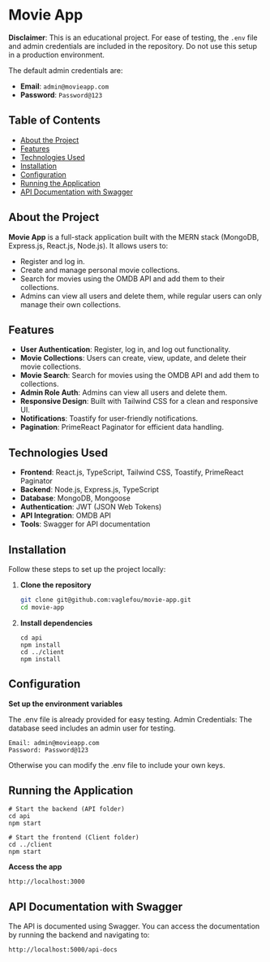 

# Movie App

**Disclaimer**: This is an educational project. For ease of testing, the `.env` file and admin credentials are included in the repository. Do not use this setup in a production environment.

The default admin credentials are:

- **Email**: `admin@movieapp.com`
- **Password**: `Password@123`

## Table of Contents

- [About the Project](#about-the-project)
- [Features](#features)
- [Technologies Used](#technologies-used)
- [Installation](#installation)
- [Configuration](#configuration)
- [Running the Application](#running-the-application)
- [API Documentation with Swagger](#api-documentation-with-swagger)

## About the Project

**Movie App** is a full-stack application built with the MERN stack (MongoDB, Express.js, React.js, Node.js). It allows users to:

- Register and log in.
- Create and manage personal movie collections.
- Search for movies using the OMDB API and add them to their collections.
- Admins can view all users and delete them, while regular users can only manage their own collections.

## Features

- **User Authentication**: Register, log in, and log out functionality.
- **Movie Collections**: Users can create, view, update, and delete their movie collections.
- **Movie Search**: Search for movies using the OMDB API and add them to collections.
- **Admin Role Auth**: Admins can view all users and delete them.
- **Responsive Design**: Built with Tailwind CSS for a clean and responsive UI.
- **Notifications**: Toastify for user-friendly notifications.
- **Pagination**: PrimeReact Paginator for efficient data handling.

## Technologies Used

- **Frontend**: React.js, TypeScript, Tailwind CSS, Toastify, PrimeReact Paginator
- **Backend**: Node.js, Express.js, TypeScript
- **Database**: MongoDB, Mongoose
- **Authentication**: JWT (JSON Web Tokens)
- **API Integration**: OMDB API
- **Tools**: Swagger for API documentation

## Installation

Follow these steps to set up the project locally:

1. **Clone the repository**

   ```bash
   git clone git@github.com:vaglefou/movie-app.git
   cd movie-app  
   ```      


2. **Install dependencies**
   ```
   cd api
   npm install
   cd ../client
   npm install
   ```
## Configuration
   **Set up the environment variables**

   The .env file is already provided for easy testing.
   Admin Credentials: The database seed includes an admin user for testing.

   ```
   Email: admin@movieapp.com
   Password: Password@123
   ```

   Otherwise you can modify the .env file to include your own keys.

##  Running the Application

   ```
   # Start the backend (API folder)
   cd api
   npm start

   # Start the frontend (Client folder)
   cd ../client
   npm start
   ```

**Access the app**
```
http://localhost:3000
```

## API Documentation with Swagger
The API is documented using Swagger. You can access the documentation by running the backend and navigating to:
```
http://localhost:5000/api-docs
```
